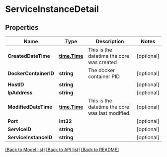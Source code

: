 # ServiceInstanceDetail

## Properties

Name | Type | Description | Notes
------------ | ------------- | ------------- | -------------
**CreatedDateTime** | [**time.Time**](time.Time.md) | This is the datetime the core was created | [optional] 
**DockerContainerID** | **string** | The docker container PID | [optional] 
**HostID** | **string** |  | [optional] 
**IpAddress** | **string** |  | [optional] 
**ModifiedDateTime** | [**time.Time**](time.Time.md) | This is the datetime the core was last modified. | [optional] 
**Port** | **int32** |  | [optional] 
**ServiceID** | **string** |  | [optional] 
**ServiceInstanceID** | **string** |  | [optional] 

[[Back to Model list]](../README.md#documentation-for-models) [[Back to API list]](../README.md#documentation-for-api-endpoints) [[Back to README]](../README.md)


